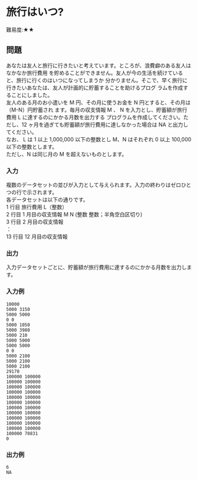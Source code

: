 # 旅行はいつ?

難易度:★★

## 問題
あなたは友人と旅行に行きたいと考えています。ところが、浪費癖のある友人はなかなか旅行費用
を貯めることができません。友人が今の生活を続けていると、旅行に行くのはいつになってしまうか
分かりません。そこで、早く旅行に行きたいあなたは、友人が計画的に貯蓄することを助けるプログ
ラムを作成することにしました。  
友人のある月のお小遣いを M 円、その月に使うお金を N 円とすると、その月は（M-N）円貯蓄され
ます。毎月の収支情報 M 、 N を入力とし、貯蓄額が旅行費用 L に達するのにかかる月数を出力する
プログラムを作成してください。ただし、12 ヶ月を過ぎても貯蓄額が旅行費用に達しなかった場合は
NA と出力してください。  
なお、 L は 1 以上 1,000,000 以下の整数とし 
M、N はそれぞれ 0 以上 100,000 以下の整数とします。  
ただし、N は同じ月の M を超えないものとします。


### 入力
複数のデータセットの並びが入力として与えられます。入力の終わりはゼロひとつの行で示されます。  
各データセットは以下の通りです。  
1 行目 旅行費用 L（整数）  
2 行目 1 月目の収支情報 M N (整数 整数；半角空白区切り)  
3 行目 2 月目の収支情報  
：  
13 行目 12 月目の収支情報  

### 出力
入力データセットごとに、貯蓄額が旅行費用に達するのにかかる月数を出力します。
### 入力例
```
10000
5000 3150
5000 5000
0 0
5000 1050
5000 3980
5000 210
5000 5000
5000 5000
0 0
5000 2100
5000 2100
5000 2100
29170
100000 100000
100000 100000
100000 100000
100000 100000
100000 100000
100000 100000
100000 100000
100000 100000
100000 100000
100000 100000
100000 100000
100000 70831
0 
```


### 出力例
```
6
NA